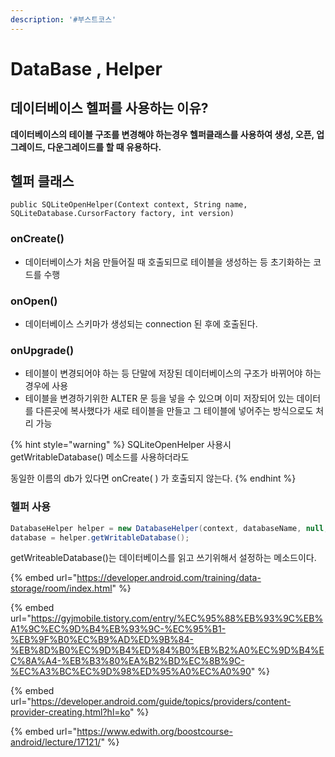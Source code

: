 ```yaml
---
description: '#부스트코스'
---
```


# DataBase , Helper

## 데이터베이스 헬퍼를 사용하는 이유?

**데이터베이스의 테이블 구조를 변경해야 하는경우 헬퍼클래스를 사용하여 생성, 오픈, 업그레이드, 다운그레이드를 할 때 유용하다.** 

## 헬퍼 클래스 

```text
public SQLiteOpenHelper(Context context, String name, SQLiteDatabase.CursorFactory factory, int version) 
```

### onCreate\(\)

* 데이터베이스가 처음 만들어질 때 호출되므로 테이블을 생성하는 등 초기화하는 코드를 수행 

### onOpen\(\)

* 데이터베이스 스키마가 생성되는 connection 된 후에 호출된다. 

### onUpgrade\(\)

* 테이블이 변경되어야 하는 등 단말에 저장된 데이터베이스의 구조가 바뀌어야 하는 경우에 사용 
* 테이블을 변경하기위한 ALTER 문 등을 넣을 수 있으며 이미 저장되어 있는 데이터를 다른곳에 복사했다가 새로 테이블을 만들고 그 테이블에 넣어주는 방식으로도 처리 가능 

{% hint style="warning" %}
SQLiteOpenHelper 사용시 getWritableDatabase\(\) 메소드를 사용하더라도 

동일한 이름의 db가 있다면 onCreate\( \) 가 호출되지 않는다.
{% endhint %}

### 헬퍼 사용

```java
DatabaseHelper helper = new DatabaseHelper(context, databaseName, null, 1);
database = helper.getWritableDatabase();
```

getWriteableDatabase\(\)는 데이터베이스를 읽고 쓰기위해서 설정하는 메소드이다. 

{% embed url="https://developer.android.com/training/data-storage/room/index.html" %}

{% embed url="https://gyjmobile.tistory.com/entry/%EC%95%88%EB%93%9C%EB%A1%9C%EC%9D%B4%EB%93%9C-%EC%95%B1-%EB%9F%B0%EC%B9%AD%ED%9B%84-%EB%8D%B0%EC%9D%B4%ED%84%B0%EB%B2%A0%EC%9D%B4%EC%8A%A4-%EB%B3%80%EA%B2%BD%EC%8B%9C-%EC%A3%BC%EC%9D%98%ED%95%A0%EC%A0%90" %}

{% embed url="https://developer.android.com/guide/topics/providers/content-provider-creating.html?hl=ko" %}

{% embed url="https://www.edwith.org/boostcourse-android/lecture/17121/" %}



